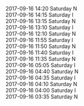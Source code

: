 2017-09-16 14:20 Saturday  N  
2017-09-16 14:15 Saturday  I  
2017-09-16 13:15 Saturday  N  
2017-09-16 13:10 Saturday  I  
2017-09-16 12:10 Saturday  N  
2017-09-16 11:55 Saturday  I  
2017-09-16 11:50 Saturday  N  
2017-09-16 11:40 Saturday  I  
2017-09-16 11:35 Saturday  N  
2017-09-16 05:05 Saturday  I  
2017-09-16 04:40 Saturday  N  
2017-09-16 04:35 Saturday  I  
2017-09-16 04:10 Saturday  N  
2017-09-16 04:00 Saturday  I  
2017-09-16 03:35 Saturday  N  
